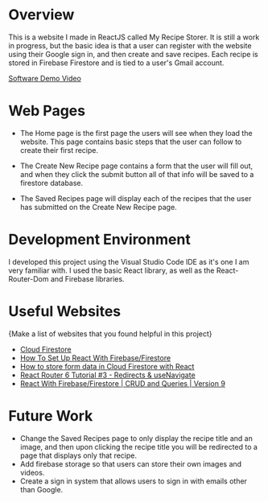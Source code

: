 # Overview

This is a website I made in ReactJS called My Recipe Storer. It is still a work in progress, but the basic
idea is that a user can register with the website using their Google sign in, and then create and save recipes.
Each recipe is stored in Firebase Firestore and is tied to a user's Gmail account. 

[Software Demo Video](https://www.youtube.com/watch?v=2X01j5q7UZk)

# Web Pages

* The Home page is the first page the users will see when they load the website. This page contains basic steps
that the user can follow to create their first recipe.

* The Create New Recipe page contains a form that the user will fill out, and when they click the submit button all of that info will be saved to a firestore database.

* The Saved Recipes page will display each of the recipes that the user has submitted on the Create New Recipe page. 

# Development Environment

I developed this project using the Visual Studio Code IDE as it's one I am very familiar with. I used the basic
React library, as well as the React-Router-Dom and Firebase libraries. 

# Useful Websites

{Make a list of websites that you found helpful in this project}
* [Cloud Firestore](https://firebase.google.com/docs/firestore)
* [How To Set Up React With Firebase/Firestore](https://www.youtube.com/watch?v=VJmNtYZl8i4&t=117s)
* [How to store form data in Cloud Firestore with React](https://www.youtube.com/watch?v=VJmNtYZl8i4&t=117s)
* [React Router 6 Tutorial #3 - Redirects & useNavigate](https://www.youtube.com/watch?v=zCgruoRUxlk)
* [React With Firebase/Firestore | CRUD and Queries | Version 9](https://www.youtube.com/watch?v=-yrnWnN0g9o&t=477s)

# Future Work


* Change the Saved Recipes page to only display the recipe title and an image, and then upon
clicking the recipe title you will be redirected to a page that displays only that recipe.
* Add firebase storage so that users can store their own images and videos.
* Create a sign in system that allows users to sign in with emails other than Google. 